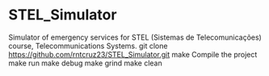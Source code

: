 # STEL_Simulator
Simulator of emergency services for STEL (Sistemas de Telecomunicações) course, Telecommunications Systems.
git clone  https://github.com/rntcruz23/STEL_Simulator.git
make        Compile the project
make run
make debug
make grind
make clean
